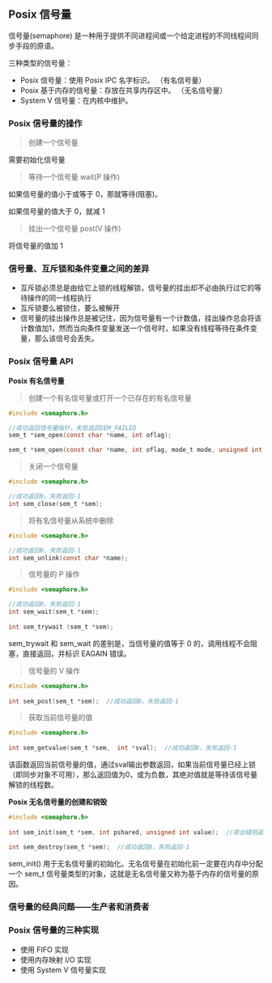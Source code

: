 ## Posix 信号量

信号量(semaphore) 是一种用于提供不同进程间或一个给定进程的不同线程间同步手段的原语。

三种类型的信号量：

* Posix 信号量：使用 Posix IPC 名字标识。 （有名信号量）
* Posix 基于内存的信号量：存放在共享内存区中。 （无名信号量）
* System V 信号量：在内核中维护。

### Posix 信号量的操作

> 创建一个信号量

需要初始化信号量

> 等待一个信号量 wait(P 操作)

如果信号量的值小于或等于 0，那就等待(阻塞)。

如果信号量的值大于 0，就减 1

> 挂出一个信号量 post(V 操作)

将信号量的值加 1

### 信号量、互斥锁和条件变量之间的差异

* 互斥锁必须总是由给它上锁的线程解锁，信号量的挂出却不必由执行过它的等待操作的同一线程执行
* 互斥锁要么被锁住，要么被解开
* 信号量的挂出操作总是被记住，因为信号量有一个计数值，挂出操作总会将该计数值加1，然而当向条件变量发送一个信号时，如果没有线程等待在条件变量，那么该信号会丢失。

### Posix 信号量 API

**Posix 有名信号量**

> 创建一个有名信号量或打开一个已存在的有名信号量

```c
#include <semaphore.h>  

//成功返回信号量指针，失败返回SEM_FAILED  
sem_t *sem_open(const char *name, int oflag);  

sem_t *sem_open(const char *name, int oflag, mode_t mode, unsigned int value);  
```

> 关闭一个信号量

```c
#include <semaphore.h>  

//成功返回0，失败返回-1  
int sem_close(sem_t *sem);  
```

> 将有名信号量从系统中删除

```c
#include <semaphore.h>  

//成功返回0，失败返回-1  
int sem_unlink(const char *name);  
```

> 信号量的 P 操作

```c
#include <semaphore.h>  

//成功返回0，失败返回-1   
int sem_wait(sem_t *sem);  
    
int sem_trywait (sem_t *sem);                              
```

sem_trywait 和 sem_wait 的差别是，当信号量的值等于 0 的，调用线程不会阻塞，直接返回，并标识 EAGAIN 错误。

> 信号量的 V 操作

```c
#include <semaphore.h>  
  
int sem_post(sem_t *sem);  //成功返回0，失败返回-1 
```

> 获取当前信号量的值

```c
#include <semaphore.h>  
  
int sem_getvalue(sem_t *sem,  int *sval);  //成功返回0，失败返回-1  
```

该函数返回当前信号量的值，通过sval输出参数返回，如果当前信号量已经上锁（即同步对象不可用），那么返回值为0，或为负数，其绝对值就是等待该信号量解锁的线程数。

**Posix 无名信号量的创建和销毁**

```c
#include <semaphore.h>  
  
int sem_init(sem_t *sem, int pshared, unsigned int value);  //若出错则返回-1  

int sem_destroy(sem_t *sem);  //成功返回0，失败返回-1  
```

sem_init() 用于无名信号量的初始化。无名信号量在初始化前一定要在内存中分配一个 sem_t 信号量类型的对象，这就是无名信号量又称为基于内存的信号量的原因。

### 信号量的经典问题——生产者和消费者

### Posix 信号量的三种实现

* 使用 FIFO 实现
* 使用内存映射 I/O 实现
* 使用 System V 信号量实现
